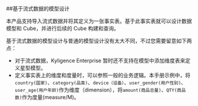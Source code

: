 ##基于流式数据的模型设计

本产品支持导入流式数据并将其定义为一张事实表。基于此事实表就可以设计数据模型和 Cube，并进行后续的 Cube 构建和查询。

基于流式数据的模型设计与普通的模型设计没有太大不同，不过您需要留意如下两点：

- 对于流式数据，Kyligence Enterprise 暂时还不支持在模型中添加维度表来定义星型模型。
- 定义事实表上的维度和度量时，可以参照一般的业务逻辑。本手册示例中，将 `country(国家)`、`category(品类)`、`device（设备）`、`user_gender(用户性别)`、`user_age(用户年龄)`作为维度（dimension），将`amount(商品总量)`、`QTY(商品数)`作为度量(measure/M)。

